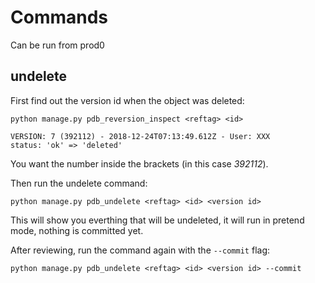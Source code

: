 # Commands

Can be run from prod0

## undelete

First find out the version id when the object was deleted:

```
python manage.py pdb_reversion_inspect <reftag> <id>
```

```
VERSION: 7 (392112) - 2018-12-24T07:13:49.612Z - User: XXX
status: 'ok' => 'deleted'
```

You want the number inside the brackets (in this case *392112*).

Then run the undelete command:

```
python manage.py pdb_undelete <reftag> <id> <version id>
```

This will show you everthing that will be undeleted, it will run in pretend mode, nothing
is committed yet.

After reviewing, run the command again with the `--commit` flag:

```
python manage.py pdb_undelete <reftag> <id> <version id> --commit
```
